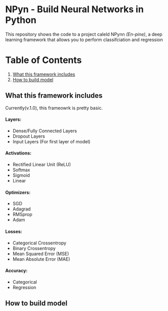 # NPyn - Build Neural Networks in Python
This repository shows the code to a project caleld NPynn <i>(En-pine)</i>, a deep learning framework that allows you to perform classifciation and regression

# Table of Contents
1. [What this framework includes](#what-this-framework-includes)
2. [How to build model](#how-to-build-model)


## What this framework includes 
Currently(v.1.0), this frameowrk is pretty basic. 
#### Layers:
 - Dense/Fully Connected Layers
 - Dropout Layers
 - Input Layers (For first layer of model)
#### Activations: 
- Rectified Linear Unit (ReLU)
- Softmax
- Sigmoid
- Linear
#### Optimizers:
 - SGD
 - Adagrad
 - RMSprop
 - Adam
#### Losses:
 - Categorical Crossentropy
 - Binary Crossentropy
 - Mean Squared Error (MSE)
 - Mean Absolute Error (MAE)
#### Accuracy:
 - Categorical
 - Regression


## How to build model
 
 
